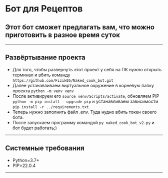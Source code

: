# Бот для Рецептов
## Этот бот сможет предлагать вам, что можно приготовить в разное время суток
____
## Развёртывание проекта
- Для того, чтобы развернуть этот проект у себя на ПК нужно открыть терминал и вбить команду ```https://github.com/Fizik05/Naked_cook_bot.git```
- Далее устанавливаем виртуальное окружение в корневую папку проекта ```python -m venv venv```
- После активируем его ```source venv/Scripts/activate```, обновляем PIP ```python -m pip install --upgrade pip``` и устанавливаем зависимости ```pip install -r ../requirements.txt```
- Теперь нужно заполнить файл .env. Туда нудно вбить токен своего бота.
- После запускаем программу командой ```py naked_cook_bot_v2.py``` и бот будет работать;)
____
## Системные требования
- Python=3.7+
- PIP=22.0.4
____
